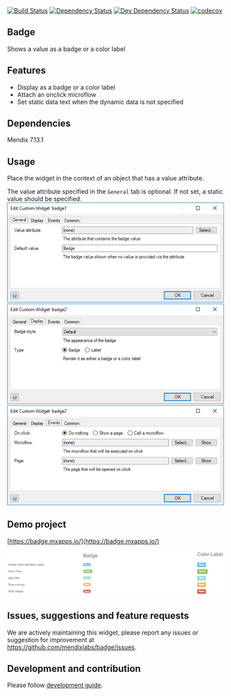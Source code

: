 [![Build Status](https://travis-ci.org/mendixlabs/badge.svg?branch=master)](https://travis-ci.org/mendixlabs/badge)
[![Dependency Status](https://david-dm.org/mendixlabs/badge.svg)](https://david-dm.org/mendixlabs/badge)
[![Dev Dependency Status](https://david-dm.org/mendixlabs/badge.svg#info=devDependencies)](https://david-dm.org/mendixlabs/badge#info=devDependencies)
[![codecov](https://codecov.io/gh/mendixlabs/badge/branch/master/graph/badge.svg)](https://codecov.io/gh/mendixlabs/badge)

## Badge

Shows a value as a badge or a color label

## Features

 * Display as a badge or a color label
 * Attach an onclick microflow
 * Set static data text when the dynamic data is not specified

## Dependencies

Mendix 7.13.1

## Usage
Place the widget in the context of an object that has a value attribute.

The value attribute specified in the `General` tab is optional. If not set, a static value should be specified.
![General tab](/assets/General.png)
![Display tab](/assets/Display.png)
![Events tab](/assets/Events.png)

## Demo project

[https://badge.mxapps.io/](https://badge.mxapps.io/)

![demo](/assets/demo.png)

## Issues, suggestions and feature requests

We are actively maintaining this widget, please report any issues or suggestion for improvement at
https://github.com/mendixlabs/badge/issues.

## Development and contribution
Please follow [development guide](/development.md).
